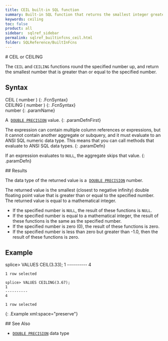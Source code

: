```yaml
---
title: CEIL built-in SQL function
summary: Built-in SQL function that returns the smallest integer greater than or equal to a specified numeric value
keywords: ceiling
toc: false
product: all
sidebar:  sqlref_sidebar
permalink: sqlref_builtinfcns_ceil.html
folder: SQLReference/BuiltInFcns
---
```

<section>
<div class="TopicContent" data-swiftype-index="true" markdown="1">
# CEIL or CEILING

The `CEIL` and `CEILING` functions round the specified number up, and
return the smallest number that is greater than or equal to the
specified number.

## Syntax

<div class="fcnWrapperWide" markdown="1">
    CEIL ( number )
{: .FcnSyntax}

</div>
<div class="fcnWrapperWide" markdown="1">
    CEILING ( number )
{: .FcnSyntax}

</div>
<div class="paramList" markdown="1">
number
{: .paramName}

A &nbsp;[`DOUBLE PRECISION`](sqlref_datatypes_doubleprecision.html) value.
{: .paramDefnFirst}

The expression can contain multiple column references or expressions,
but it cannot contain another aggregate or subquery, and it must
evaluate to an ANSI SQL numeric data type. This means that you can call
methods that evaluate to ANSI SQL data types.
{: .paramDefn}

If an expression evaluates to `NULL`, the aggregate skips that value.
{: .paramDefn}

</div>
## Results

The data type of the returned value is a &nbsp;[`DOUBLE
PRECISION`](sqlref_datatypes_doubleprecision.html) number.

The returned value is the smallest (closest to negative infinity) double
floating point value that is greater than or equal to the specified
number. The returned value is equal to a mathematical integer.

* If the specified number is `NULL`, the result of these functions is
  `NULL`.
* If the specified number is equal to a mathematical integer, the result
  of these functions is the same as the specified number.
* If the specified number is zero (0), the result of these functions is
  zero.
* If the specified number is less than zero but greater than -1.0, then
  the result of these functions is zero.

## Example

<div class="preWrapper" markdown="1">
    splice> VALUES CEIL(3.33);
    1
    ----------
    4
    
    1 row selected
    
    splice> VALUES CEILING(3.67);
    1
    ----------
    4
    
    1 row selected
{: .Example xml:space="preserve"}

</div>
## See Also

* [`DOUBLE PRECISION`](sqlref_datatypes_doubleprecision.html) data type

</div>
</section>

